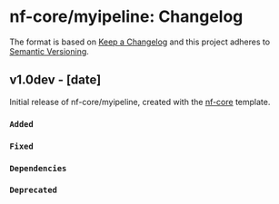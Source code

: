 # nf-core/myipeline: Changelog

The format is based on [Keep a Changelog](https://keepachangelog.com/en/1.0.0/)
and this project adheres to [Semantic Versioning](https://semver.org/spec/v2.0.0.html).

## v1.0dev - [date]

Initial release of nf-core/myipeline, created with the [nf-core](https://nf-co.re/) template.

### `Added`

### `Fixed`

### `Dependencies`

### `Deprecated`
